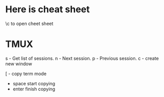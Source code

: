 # Here is cheat sheet

\c to open cheet sheet

# TMUX

<C-b>s - Get list of sessions.
<C-b>n - Next session.
<C-b>p - Previous session.
<C-b>c - create new window

<C-b>[ - copy term mode
 - space start copying
 - enter finish copying

